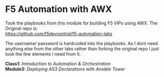 F5 Automation with AWX
======================

Took the playbooks from this module for building F5 VIPs using AWX. The Original repo is:\
https://github.com/f5devcentral/f5-automation-labs

The username/ password is hardcoded into the playbooks. As I dont need anything else from the other labs rather than forking  the original repo I just took the few elements I need from it.

**Class1:** *Introduction to Automation & Orchestration*\
**Module3:** *Deploying AS3 Declarations with Ansible Tower*

